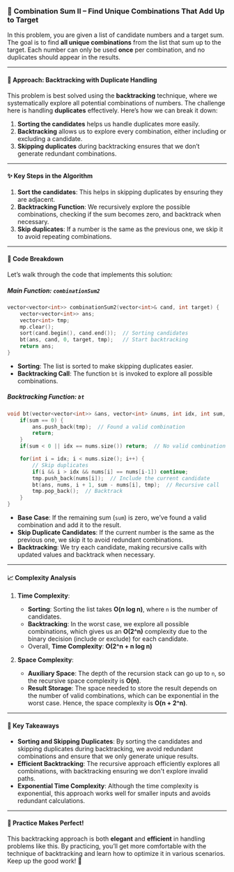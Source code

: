 ### 🌟 **Combination Sum II** – Find Unique Combinations That Add Up to Target

In this problem, you are given a list of candidate numbers and a target sum. The goal is to find **all unique combinations** from the list that sum up to the target. Each number can only be used **once** per combination, and no duplicates should appear in the results. 

---

#### 🧩 **Approach: Backtracking with Duplicate Handling**

This problem is best solved using the **backtracking** technique, where we systematically explore all potential combinations of numbers. The challenge here is handling **duplicates** effectively. Here’s how we can break it down:

1. **Sorting the candidates** helps us handle duplicates more easily.
2. **Backtracking** allows us to explore every combination, either including or excluding a candidate.
3. **Skipping duplicates** during backtracking ensures that we don’t generate redundant combinations.

---

#### ✨ **Key Steps in the Algorithm**

1. **Sort the candidates**: This helps in skipping duplicates by ensuring they are adjacent.
2. **Backtracking Function**: We recursively explore the possible combinations, checking if the sum becomes zero, and backtrack when necessary.
3. **Skip duplicates**: If a number is the same as the previous one, we skip it to avoid repeating combinations.

---

#### 🧠 **Code Breakdown**

Let’s walk through the code that implements this solution:

##### Main Function: `combinationSum2`

```cpp
vector<vector<int>> combinationSum2(vector<int>& cand, int target) {
    vector<vector<int>> ans;
    vector<int> tmp;
    mp.clear();
    sort(cand.begin(), cand.end());  // Sorting candidates
    bt(ans, cand, 0, target, tmp);   // Start backtracking
    return ans;
}
```

- **Sorting**: The list is sorted to make skipping duplicates easier.
- **Backtracking Call**: The function `bt` is invoked to explore all possible combinations.

##### Backtracking Function: `bt`

```cpp
void bt(vector<vector<int>> &ans, vector<int> &nums, int idx, int sum, vector<int> &tmp) {
    if(sum == 0) {
        ans.push_back(tmp);  // Found a valid combination
        return;
    }
    if(sum < 0 || idx == nums.size()) return;  // No valid combination

    for(int i = idx; i < nums.size(); i++) {
        // Skip duplicates
        if(i && i > idx && nums[i] == nums[i-1]) continue;
        tmp.push_back(nums[i]);  // Include the current candidate
        bt(ans, nums, i + 1, sum - nums[i], tmp);  // Recursive call
        tmp.pop_back();  // Backtrack
    }
}
```

- **Base Case**: If the remaining sum (`sum`) is zero, we’ve found a valid combination and add it to the result.
- **Skip Duplicate Candidates**: If the current number is the same as the previous one, we skip it to avoid redundant combinations.
- **Backtracking**: We try each candidate, making recursive calls with updated values and backtrack when necessary.

---

#### 📈 **Complexity Analysis**

1. **Time Complexity**:
   - **Sorting**: Sorting the list takes **O(n log n)**, where `n` is the number of candidates.
   - **Backtracking**: In the worst case, we explore all possible combinations, which gives us an **O(2^n)** complexity due to the binary decision (include or exclude) for each candidate.
   - Overall, **Time Complexity**: **O(2^n + n log n)**

2. **Space Complexity**:
   - **Auxiliary Space**: The depth of the recursion stack can go up to `n`, so the recursive space complexity is **O(n)**.
   - **Result Storage**: The space needed to store the result depends on the number of valid combinations, which can be exponential in the worst case. Hence, the space complexity is **O(n + 2^n)**.

---

#### 🎯 **Key Takeaways**

- **Sorting and Skipping Duplicates**: By sorting the candidates and skipping duplicates during backtracking, we avoid redundant combinations and ensure that we only generate unique results.
- **Efficient Backtracking**: The recursive approach efficiently explores all combinations, with backtracking ensuring we don't explore invalid paths.
- **Exponential Time Complexity**: Although the time complexity is exponential, this approach works well for smaller inputs and avoids redundant calculations.

---

#### 🚀 **Practice Makes Perfect!**

This backtracking approach is both **elegant** and **efficient** in handling problems like this. By practicing, you’ll get more comfortable with the technique of backtracking and learn how to optimize it in various scenarios. Keep up the good work! 💪